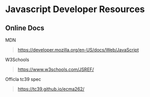 # Javascript Developer Resources

## Online Docs

MDN
> https://developer.mozilla.org/en-US/docs/Web/JavaScript

W3Schools
> https://www.w3schools.com/JSREF/

Officla tc39 spec
> https://tc39.github.io/ecma262/